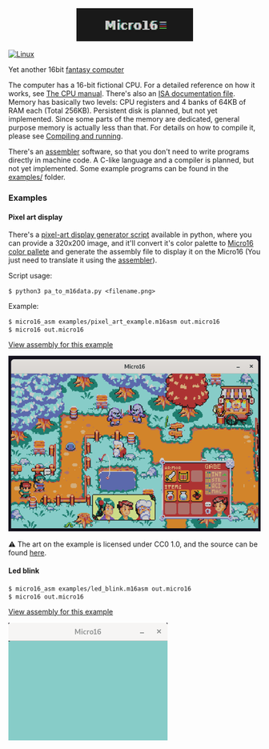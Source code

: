 
<div align="center">
  <img src="img/logo.png">
</div>

[![Linux](https://github.com/tarcisiofischer/micro16/actions/workflows/cmake.yml/badge.svg)](https://github.com/tarcisiofischer/micro16/actions/workflows/cmake.yml)

Yet another 16bit [fantasy computer](https://github.com/topics/fantasy-computer)

The computer has a 16-bit fictional CPU. For a detailed reference on how it works, see
[The CPU manual](docs/cpu-manual.md). There's also an [ISA documentation file](docs/isa.md).
Memory has basically two levels: CPU registers and 4 banks of 64KB of RAM each (Total 256KB). Persistent disk is
planned, but not yet implemented. Since some parts of the memory are dedicated, general purpose memory is actually less
than that. For details on how to compile it, please see [Compiling and running](docs/how-to-compile.md).

There's an [assembler](src/assembler/) software, so that you don't need to write programs directly in machine
code. A C-like language and a compiler is planned, but not yet implemented. Some example programs can be found in the
[examples/](examples/) folder.

### Examples

#### Pixel art display

There's a [pixel-art display generator script](tools/pixel_art_to_m16data/pa_to_m16data.py) available in python, where you can provide a 320x200 image, and it'll
convert it's color palette to [Micro16 color pallete](docs/cpu-manual.md#video) and generate the assembly file to
display it on the Micro16 (You just need to translate it using the [assembler](src/assembler/)).

Script usage:

    $ python3 pa_to_m16data.py <filename.png>

Example:

    $ micro16_asm examples/pixel_art_example.m16asm out.micro16
    $ micro16 out.micro16

[View assembly for this example](examples/pixel_art_example.m16asm)

![pixel-art-example.micro16](img/pixel_art_example.png)

⚠ The art on the example is licensed under CC0 1.0, and the source can be found [here](https://bakudas.itch.io/generic-rpg-pack).


#### Led blink

    $ micro16_asm examples/led_blink.m16asm out.micro16
    $ micro16 out.micro16

[View assembly for this example](examples/led_blink.m16asm)

![led-blink.micro16](img/led_blink.gif)
